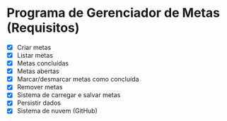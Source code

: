 # Programa de Gerenciador de Metas (Requisitos)
- [x] Criar metas
- [x]  Listar metas
  - [x] Metas concluídas
  - [x]  Metas abertas
- [x]  Marcar/desmarcar metas como concluída
- [x]  Remover metas
- [x] Sistema de carregar e salvar metas
- [x] Persistir dados
- [x] Sistema de nuvem (GitHub)